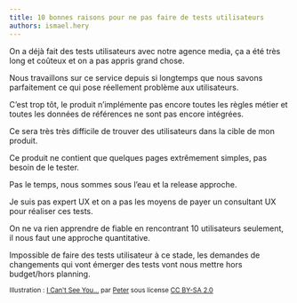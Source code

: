 ```yaml
---
title: 10 bonnes raisons pour ne pas faire de tests utilisateurs
authors: ismael.hery
---
```


On a déjà fait des tests utilisateurs avec notre agence media, ça a été très long et coûteux et on a pas appris grand chose.

Nous travaillons sur ce service depuis si longtemps que nous savons parfaitement ce qui pose réellement problème aux utilisateurs.

C’est trop tôt, le produit n’implémente pas encore toutes les règles métier et toutes les données de références ne sont pas encore intégrées.

Ce sera très très difficile de trouver des utilisateurs dans la cible de mon produit.

Ce produit ne contient que quelques pages extrêmement simples, pas besoin de le tester.

Pas le temps, nous sommes sous l’eau et la release approche.

Je suis pas expert UX et on a pas les moyens de payer un consultant UX pour réaliser ces tests.

On ne va rien apprendre de fiable en rencontrant 10 utilisateurs seulement, il nous faut une approche quantitative.

Impossible de faire des tests utilisateur à ce stade, les demandes de changements qui vont émerger des tests vont nous mettre hors budget/hors planning.

<small>Illustration : <a title="I Can't See You..." href="https://www.flickr.com/photos/12023825@N04/2898021822">I Can't See You...</a> par <a href="https://www.flickr.com/photos/12023825@N04/">Peter</a> sous license <a href="https://creativecommons.org/licenses/by-sa/2.0/">CC BY-SA 2.0</a></small>
